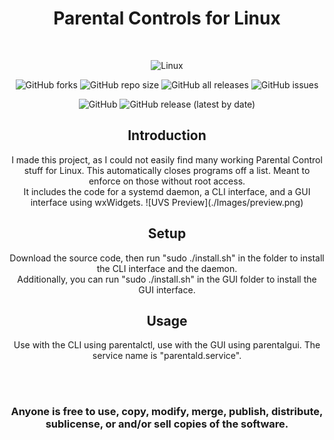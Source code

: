<div align="center">
  
# Parental Controls for Linux
<br />

![Linux](https://img.shields.io/badge/Linux-FCC624?style=for-the-badge&logo=linux&logoColor=black)

![GitHub forks](https://img.shields.io/github/forks/Techiesplash/ParentalControls)
![GitHub repo size](https://img.shields.io/github/repo-size/Techiesplash/ParentalControls)
![GitHub all releases](https://img.shields.io/github/downloads/Techiesplash/ParentalControls/total)
![GitHub issues](https://img.shields.io/github/issues/Techiesplash/ParentalControls)

![GitHub](https://img.shields.io/github/license/Techiesplash/ParentalControls)
![GitHub release (latest by date)](https://img.shields.io/github/v/release/Techiesplash/ParentalControls)

<h2>Introduction</h2>
I made this project, as I could not easily find many working Parental Control stuff for Linux.
This automatically closes programs off a list. Meant to enforce on those without root access.

<br />
It includes the code for a systemd daemon, a CLI interface, and a GUI interface using wxWidgets.
![UVS Preview](./Images/preview.png)

<h2>Setup</h2>
Download the source code, then run "sudo ./install.sh" in the folder to install the CLI interface and the daemon. 
<br />
Additionally, you can run "sudo ./install.sh" in the GUI folder to install the GUI interface.

<h2>Usage</h2>
Use with the CLI using parentalctl, use with the GUI using parentalgui. The service name is "parentald.service".

<br /><br />
<h3>Anyone is free to use, copy, modify, merge, publish, distribute, sublicense, or and/or sell copies of the software.</h3>
